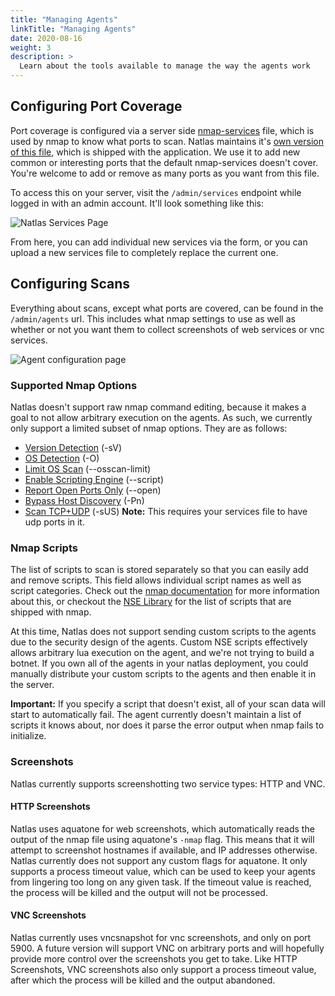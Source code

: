 ```yaml
---
title: "Managing Agents"
linkTitle: "Managing Agents"
date: 2020-08-16
weight: 3
description: >
  Learn about the tools available to manage the way the agents work
---
```


## Configuring Port Coverage

Port coverage is configured via a server side [nmap-services](https://nmap.org/book/nmap-services.html) file, which is used by nmap to know what ports to scan. Natlas maintains it's [own version of this file](https://github.com/natlas/natlas/blob/main/natlas-server/defaults/natlas-services), which is shipped with the application. We use it to add new common or interesting ports that the default nmap-services doesn't cover. You're welcome to add or remove as many ports as you want from this file.

To access this on your server, visit the `/admin/services` endpoint while logged in with an admin account. It'll look something like this:

![Natlas Services Page](https://i.imgur.com/I3UdVfJ.png)

From here, you can add individual new services via the form, or you can upload a new services file to completely replace the current one.

## Configuring Scans

Everything about scans, except what ports are covered, can be found in the `/admin/agents` url. This includes what nmap settings to use as well as whether or not you want them to collect screenshots of web services or vnc services.

![Agent configuration page](https://i.imgur.com/9G7UeZp.png)

### Supported Nmap Options

Natlas doesn't support raw nmap command editing, because it makes a goal to not allow arbitrary execution on the agents. As such, we currently only support a limited subset of nmap options. They are as follows:

* [Version Detection](https://nmap.org/book/man-version-detection.html) (-sV)
* [OS Detection](https://nmap.org/book/man-os-detection.html) (-O)
* [Limit OS Scan](https://nmap.org/book/man-os-detection.html) (--osscan-limit)
* [Enable Scripting Engine](https://nmap.org/book/nse-usage.html) (--script)
* [Report Open Ports Only](https://nmap.org/book/man-output.html) (--open)
* [Bypass Host Discovery](https://nmap.org/book/man-host-discovery.html) (-Pn)
* [Scan TCP+UDP](https://nmap.org/book/scan-methods-udp-scan.html) (-sUS) **Note:** This requires your services file to have udp ports in it.

### Nmap Scripts

The list of scripts to scan is stored separately so that you can easily add and remove scripts. This field allows individual script names as well as script categories. Check out the [nmap documentation](https://nmap.org/book/man-nse.html) for more information about this, or checkout the [NSE Library](https://nmap.org/nsedoc/lib/nmap.html) for the list of scripts that are shipped with nmap.

At this time, Natlas does not support sending custom scripts to the agents due to the security design of the agents. Custom NSE scripts effectively allows arbitrary lua execution on the agent, and we're not trying to build a botnet. If you own all of the agents in your natlas deployment, you could manually distribute your custom scripts to the agents and then enable it in the server.

**Important:** If you specify a script that doesn't exist, all of your scan data will start to automatically fail. The agent currently doesn't maintain a list of scripts it knows about, nor does it parse the error output when nmap fails to initialize.

### Screenshots

Natlas currently supports screenshotting two service types: HTTP and VNC.

#### HTTP Screenshots

Natlas uses aquatone for web screenshots, which automatically reads the output of the nmap file using aquatone's `-nmap` flag. This means that it will attempt to screenshot hostnames if available, and IP addresses otherwise. Natlas currently does not support any custom flags for aquatone. It only supports a process timeout value, which can be used to keep your agents from lingering too long on any given task. If the timeout value is reached, the process will be killed and the output will not be processed.

#### VNC Screenshots

Natlas currently uses vncsnapshot for vnc screenshots, and only on port 5900. A future version will support VNC on arbitrary ports and will hopefully provide more control over the screenshots you get to take. Like HTTP Screenshots, VNC screenshots also only support a process timeout value, after which the process will be killed and the output abandoned.

